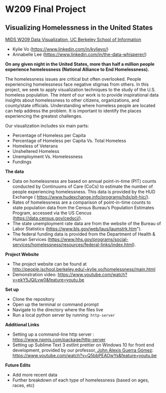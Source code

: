 # W209 Final Project
## Visualizing Homelessness in the United States 

[MIDS W209 Data Visualization, ](https://www.ischool.berkeley.edu/courses/datasci/209)
[UC Berkeley School of Information](http://www.ischool.berkeley.edu/)

* Kylie Vo (https://www.linkedin.com/in/kylievo/)
* Annabelle Lee (https://www.linkedin.com/in/the-data-whisperer/)

<b>On any given night in the United States, more than half a million people experience homelessness (National Alliance to End Homelessness).</b><br> 

The homelessness issues are critical but often overlooked. People experiencing homelessness face negative stigmas from others. In this project, we seek to apply visualization techniques to the study of the U.S. homeless population. The intent of our work is to provide inspirational data insights about homelessness to other citizens, organizations, and county/state officials. Understanding where homeless people are located can help address the problem. It is important to identify the places experiencing the greatest challenges.

Our visualization includes six main parts:
* Percentage of Homeless per Capita
* Percentage of Homeless per Capita Vs. Total Homeless
* Homeless of Veterans
* Unsheltered Homeless
* Unemployment Vs. Homelessness
* Fundings


<b>The data </b><br>

* Data on homelessness are based on annual point-in-time (PIT) counts conducted by Continuums of Care (CoCs) to estimate the number of people experiencing homelessness. This data is provided by the HUD Exchange ( https://www.hudexchange.info/programs/hdx/pit-hic/).
* Rates of homelessness are a comparison of point-in-time counts to state population data from the Census Bureau’s Population Estimates Program, accessed via the US Cencus (https://data.census.gov/cedsci/).    
* The state unemployment rate data are from the website of the Bureau of Labor Statistics (https://www.bls.gov/web/laus/laumstrk.htm").
* The federal funding data is provided from the Department of Health & Human Services (https://www.hhs.gov/programs/social-services/homelessness/resources/federal-links/index.html).

<b>Project Website</b><br>

* The project website can be found at <a href="http://people.ischool.berkeley.edu/~kylie.vo/homelessness/main.html" target="_blank">http://people.ischool.berkeley.edu/~kylie.vo/homelessness/main.html</a>
* Demonstration video: https://www.youtube.com/watch?v=pkY5JQjLvw0&feature=youtu.be

<b>Set up</b><br>

* Clone the repository
* Open up the terminal or command prompt
* Navigate to the directory where the files live
* Run a local python server by running: `http-server`

<b>Additional Links</b><br>

* Setting up a command-line http server : https://www.npmjs.com/package/http-server
* Setting up Sublime Text 3 estlint prettier on Windows 10 for front end development, provided by our professor,<a href="https://johnguerra.co/"> John Alexis Guerra Gómez</a>: https://www.youtube.com/watch?v=Q5bbPEAOwYs&feature=youtu.be

<b>Future Edits</b><br>

* Add more recent data
* Further breakdown of each type of homelessness (based on ages, races, etc)
